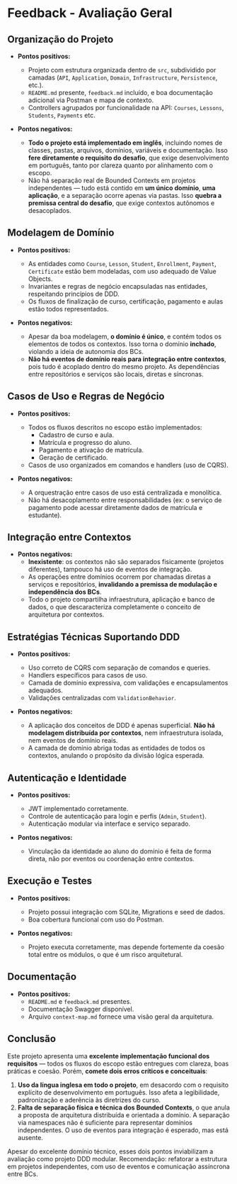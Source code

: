 # Feedback - Avaliação Geral

## Organização do Projeto
- **Pontos positivos:**
  - Projeto com estrutura organizada dentro de `src`, subdividido por camadas (`API`, `Application`, `Domain`, `Infrastructure`, `Persistence`, etc.).
  - `README.md` presente, `feedback.md` incluído, e boa documentação adicional via Postman e mapa de contexto.
  - Controllers agrupados por funcionalidade na API: `Courses`, `Lessons`, `Students`, `Payments` etc.

- **Pontos negativos:**
  - **Todo o projeto está implementado em inglês**, incluindo nomes de classes, pastas, arquivos, domínios, variáveis e documentação. Isso **fere diretamente o requisito do desafio**, que exige desenvolvimento em português, tanto por clareza quanto por alinhamento com o escopo.
  - Não há separação real de Bounded Contexts em projetos independentes — tudo está contido em **um único domínio**, **uma aplicação**, e a separação ocorre apenas via pastas. Isso **quebra a premissa central do desafio**, que exige contextos autônomos e desacoplados.

## Modelagem de Domínio
- **Pontos positivos:**
  - As entidades como `Course`, `Lesson`, `Student`, `Enrollment`, `Payment`, `Certificate` estão bem modeladas, com uso adequado de Value Objects.
  - Invariantes e regras de negócio encapsuladas nas entidades, respeitando princípios de DDD.
  - Os fluxos de finalização de curso, certificação, pagamento e aulas estão todos representados.

- **Pontos negativos:**
  - Apesar da boa modelagem, **o domínio é único**, e contém todos os elementos de todos os contextos. Isso torna o domínio **inchado**, violando a ideia de autonomia dos BCs.
  - **Não há eventos de domínio reais para integração entre contextos**, pois tudo é acoplado dentro do mesmo projeto. As dependências entre repositórios e serviços são locais, diretas e síncronas.

## Casos de Uso e Regras de Negócio
- **Pontos positivos:**
  - Todos os fluxos descritos no escopo estão implementados:
    - Cadastro de curso e aula.
    - Matrícula e progresso do aluno.
    - Pagamento e ativação de matrícula.
    - Geração de certificado.
  - Casos de uso organizados em comandos e handlers (uso de CQRS).

- **Pontos negativos:**
  - A orquestração entre casos de uso está centralizada e monolítica.
  - Não há desacoplamento entre responsabilidades (ex: o serviço de pagamento pode acessar diretamente dados de matrícula e estudante).

## Integração entre Contextos
- **Pontos negativos:**
  - **Inexistente**: os contextos não são separados fisicamente (projetos diferentes), tampouco há uso de eventos de integração.
  - As operações entre domínios ocorrem por chamadas diretas a serviços e repositórios, **invalidando a premissa de modulação e independência dos BCs**.
  - Todo o projeto compartilha infraestrutura, aplicação e banco de dados, o que descaracteriza completamente o conceito de arquitetura por contextos.

## Estratégias Técnicas Suportando DDD
- **Pontos positivos:**
  - Uso correto de CQRS com separação de comandos e queries.
  - Handlers específicos para casos de uso.
  - Camada de domínio expressiva, com validações e encapsulamentos adequados.
  - Validações centralizadas com `ValidationBehavior`.

- **Pontos negativos:**
  - A aplicação dos conceitos de DDD é apenas superficial. **Não há modelagem distribuída por contextos**, nem infraestrutura isolada, nem eventos de domínio reais.
  - A camada de domínio abriga todas as entidades de todos os contextos, anulando o propósito da divisão lógica esperada.

## Autenticação e Identidade
- **Pontos positivos:**
  - JWT implementado corretamente.
  - Controle de autenticação para login e perfis (`Admin`, `Student`).
  - Autenticação modular via interface e serviço separado.

- **Pontos negativos:**
  - Vinculação da identidade ao aluno do domínio é feita de forma direta, não por eventos ou coordenação entre contextos.

## Execução e Testes
- **Pontos positivos:**
  - Projeto possui integração com SQLite, Migrations e seed de dados.
  - Boa cobertura funcional com uso do Postman.

- **Pontos negativos:**
  - Projeto executa corretamente, mas depende fortemente da coesão total entre os módulos, o que é um risco arquitetural.

## Documentação
- **Pontos positivos:**
  - `README.md` e `feedback.md` presentes.
  - Documentação Swagger disponível.
  - Arquivo `context-map.md` fornece uma visão geral da arquitetura.

## Conclusão

Este projeto apresenta uma **excelente implementação funcional dos requisitos** — todos os fluxos do escopo estão entregues com clareza, boas práticas e coesão. Porém, **comete dois erros críticos e conceituais**:

1. **Uso da língua inglesa em todo o projeto**, em desacordo com o requisito explícito de desenvolvimento em português. Isso afeta a legibilidade, padronização e aderência às diretrizes do curso.
2. **Falta de separação física e técnica dos Bounded Contexts**, o que anula a proposta de arquitetura distribuída e orientada a domínio. A separação via namespaces não é suficiente para representar domínios independentes. O uso de eventos para integração é esperado, mas está ausente.

Apesar do excelente domínio técnico, esses dois pontos inviabilizam a avaliação como projeto DDD modular. Recomendação: refatorar a estrutura em projetos independentes, com uso de eventos e comunicação assíncrona entre BCs.
